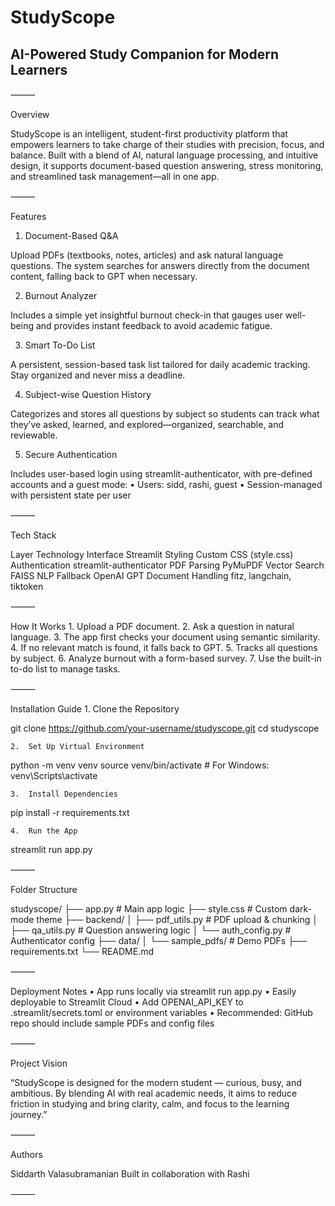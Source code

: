 
# StudyScope

## AI-Powered Study Companion for Modern Learners

⸻

Overview

StudyScope is an intelligent, student-first productivity platform that empowers learners to take charge of their studies with precision, focus, and balance. Built with a blend of AI, natural language processing, and intuitive design, it supports document-based question answering, stress monitoring, and streamlined task management—all in one app.

⸻

Features

1. Document-Based Q&A

Upload PDFs (textbooks, notes, articles) and ask natural language questions. The system searches for answers directly from the document content, falling back to GPT when necessary.

2. Burnout Analyzer

Includes a simple yet insightful burnout check-in that gauges user well-being and provides instant feedback to avoid academic fatigue.

3. Smart To-Do List

A persistent, session-based task list tailored for daily academic tracking. Stay organized and never miss a deadline.

4. Subject-wise Question History

Categorizes and stores all questions by subject so students can track what they’ve asked, learned, and explored—organized, searchable, and reviewable.

5. Secure Authentication

Includes user-based login using streamlit-authenticator, with pre-defined accounts and a guest mode:
	•	Users: sidd, rashi, guest
	•	Session-managed with persistent state per user

⸻

Tech Stack

Layer	Technology
Interface	Streamlit
Styling	Custom CSS (style.css)
Authentication	streamlit-authenticator
PDF Parsing	PyMuPDF
Vector Search	FAISS
NLP Fallback	OpenAI GPT
Document Handling	fitz, langchain, tiktoken


⸻

How It Works
	1.	Upload a PDF document.
	2.	Ask a question in natural language.
	3.	The app first checks your document using semantic similarity.
	4.	If no relevant match is found, it falls back to GPT.
	5.	Tracks all questions by subject.
	6.	Analyze burnout with a form-based survey.
	7.	Use the built-in to-do list to manage tasks.

⸻

Installation Guide
	1.	Clone the Repository

git clone https://github.com/your-username/studyscope.git
cd studyscope


	2.	Set Up Virtual Environment

python -m venv venv
source venv/bin/activate  # For Windows: venv\Scripts\activate


	3.	Install Dependencies

pip install -r requirements.txt


	4.	Run the App

streamlit run app.py



⸻

Folder Structure

studyscope/
├── app.py                         # Main app logic
├── style.css                      # Custom dark-mode theme
├── backend/
│   ├── pdf_utils.py               # PDF upload & chunking
│   ├── qa_utils.py                # Question answering logic
│   └── auth_config.py             # Authenticator config
├── data/
│   └── sample_pdfs/               # Demo PDFs
├── requirements.txt
└── README.md


⸻

Deployment Notes
	•	App runs locally via streamlit run app.py
	•	Easily deployable to Streamlit Cloud
	•	Add OPENAI_API_KEY to .streamlit/secrets.toml or environment variables
	•	Recommended: GitHub repo should include sample PDFs and config files

⸻

Project Vision

“StudyScope is designed for the modern student — curious, busy, and ambitious. By blending AI with real academic needs, it aims to reduce friction in studying and bring clarity, calm, and focus to the learning journey.”

⸻

Authors

Siddarth Valasubramanian
Built in collaboration with Rashi


⸻
